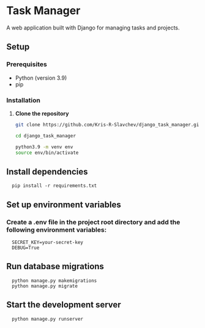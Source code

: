 # Task Manager

A web application built with Django for managing tasks and projects.

## Setup

### Prerequisites

- Python (version 3.9)
- pip

### Installation

1. **Clone the repository**

   ```bash
   git clone https://github.com/Kris-R-Slavchev/django_task_manager.git

   cd django_task_manager

   python3.9 -m venv env
   source env/bin/activate
   
## Install dependencies

      pip install -r requirements.txt
   

## Set up environment variables

### Create a .env file in the project root directory and add the following environment variables:

      SECRET_KEY=your-secret-key
      DEBUG=True

## Run database migrations
      python manage.py makemigrations
      python manage.py migrate

## Start the development server

      python manage.py runserver

